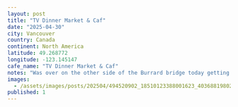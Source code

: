 ```yaml
---
layout: post
title: "TV Dinner Market & Caf"
date: "2025-04-30"
city: Vancouver
country: Canada
continent: North America
latitude: 49.268772
longitude: -123.145147
cafe_name: "TV Dinner Market & Caf"
notes: "Was over on the other side of the Burrard bridge today getting some new steel for my skate in advance of summer hockey and stumbled across - a dope little bodega with some local fare and great coffee in the heart of sports / car dealership country. #worldcoffeetour"
images: 
  - /assets/images/posts/202504/494520902_18510123388001623_4036881980216651273_n_18385468591136526.jpg
published: 1
---
```

